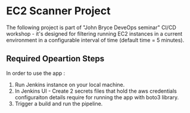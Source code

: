 # EC2 Scanner Project

The following project is part of "John Bryce DeveOps seminar" CI/CD workshop - it's designed for filtering running EC2 instances in a current environment in a configurable interval of time (default time = 5 minutes).

## Required Opeartion Steps

In order to use the app :

1. Run Jenkins instance on your local machine.
2. In Jenkins UI - Create 2 secrets files that hold the aws credentials configuraiton details require for running the app with boto3 library.
3. Trigger a build and run the pipeline.


